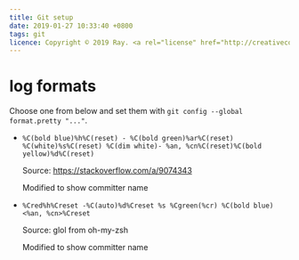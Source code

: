 ```yaml
---
title: Git setup
date: 2019-01-27 10:33:40 +0800
tags: git
licence: Copyright © 2019 Ray. <a rel="license" href="http://creativecommons.org/licenses/by/4.0/"><img alt="Creative Commons Attribution 4.0 International License" src="https://i.creativecommons.org/l/by/4.0/80x15.png" /></a>
---
```


# log formats

Choose one from below and set them with `git config --global format.pretty "..."`.

- `%C(bold blue)%h%C(reset) - %C(bold green)%ar%C(reset) %C(white)%s%C(reset) %C(dim white)- %an, %cn%C(reset)%C(bold yellow)%d%C(reset)`

  Source: <https://stackoverflow.com/a/9074343>

  Modified to show committer name

- `%Cred%h%Creset -%C(auto)%d%Creset %s %Cgreen(%cr) %C(bold blue)<%an, %cn>%Creset`

  Source: glol from oh-my-zsh

  Modified to show committer name
